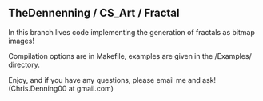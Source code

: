 ## TheDennenning / CS_Art / Fractal

In this branch lives code implementing the generation of fractals as bitmap images!

Compilation options are in Makefile, examples are given in the /Examples/ directory.

Enjoy, and if you have any questions, please email me and ask! (Chris.Denning00 at gmail.com)
